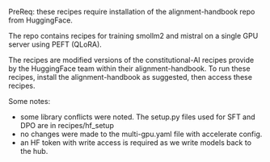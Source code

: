 PreReq: these recipes require installation of the alignment-handbook repo from HuggingFace. 

The repo contains recipes for training smollm2 and mistral on a single GPU server using PEFT (QLoRA). 

The recipes are modified versions of the constitutional-AI recipes provide by the HuggingFace team within their alignment-handbook. 
To run these recipes, install the alignment-handbook as suggested, then access these recipes. 

Some notes: 
* some library conflicts were noted. The setup.py files used for SFT and DPO are in recipes/hf_setup
* no changes were made to the multi-gpu.yaml file with accelerate config. 
* an HF token with write access is required as we write models back to the hub. 


